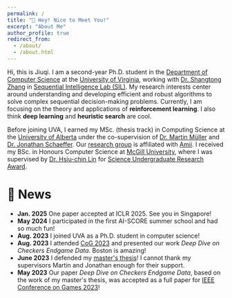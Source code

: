 ```yaml
---
permalink: /
title: "👋 Hey! Nice to Meet You!"
excerpt: "About Me"
author_profile: true
redirect_from: 
  - /about/
  - /about.html
---
```


Hi, this is Jiuqi. I am a second-year Ph.D. student in the [Department of Computer Science](https://engineering.virginia.edu/departments/computer-science) at the [University of Virginia](https://www.virginia.edu/), working with [Dr. Shangtong Zhang](https://shangtongzhang.github.io/) in [Sequential Intelligence Lab (SIL)](https://github.com/Sequential-Intelligence-Lab).
My research interests center around understanding and developing efficient and robust algorithms to solve complex sequential decision-making problems.
Currently, I am focusing on the theory and applications of **reinforcement learning**.
I also think **deep learning** and **heuristic search** are cool.

Before joining UVA, I earned my MSc. (thesis track) in Computing Science at the [University of Alberta](https://www.ualberta.ca/) under the co-supervision of [Dr. Martin Müller](https://webdocs.cs.ualberta.ca/~mmueller/) and [Dr. Jonathan Schaeffer](https://webdocs.cs.ualberta.ca/~jonathan/).
Our [research group](https://webdocs.cs.ualberta.ca/~mmueller/students.html) is affiliated with [Amii](https://www.amii.ca/).
I received my BSc. in Honours Computer Science at [McGill University](https://www.mcgill.ca/), where I was supervised by [Dr. Hsiu-chin Lin](https://sites.google.com/site/hsiuchinlin/) for [Science Undergraduate Research Award](https://www.mcgill.ca/science/research/undergraduate-research/sura).

🎉 News
======
- **Jan. 2025** One paper accepted at ICLR 2025. See you in Singapore!
- **May 2024** I participated in the first AI-SCORE summer school and had so much fun!
- **Aug. 2023** I joined UVA as a Ph.D. student in computer science!
- **Aug. 2023** I attended [CoG 2023](https://2023.ieee-cog.org/) and presented our work *Deep Dive on Checkers Endgame Data*. Boston is amazing!
- **June 2023** I defended my [master's thesis](https://era.library.ualberta.ca/items/66c60c35-8163-4ac5-a9a2-3412398dbe1d)! I cannot thank my supervisors Martin and Jonathan enough for their support.
- **May 2023** Our paper *Deep Dive on Checkers Endgame Data*, based on the work of my master's thesis, was accepted as a full paper for [IEEE Conference on Games 2023](https://2023.ieee-cog.org/)!
